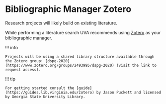 # Bibliographic Manager Zotero

Research projects will likely build on existing literature.

While performing a literature search UVA recommends using [Zotero](https://www.zotero.org/) as your bibliographic manager.

!!! info

    Projects will be using a shared library structure available through the Zotero group: [dspg-2020](https://www.zotero.org/groups/2493995/dspg-2020) (visit the link to request access).

!!! tip

    For getting started consult the [guide](https://guides.lib.virginia.edu/zotero) by Jason Puckett and licensed by Georgia State University Library.
